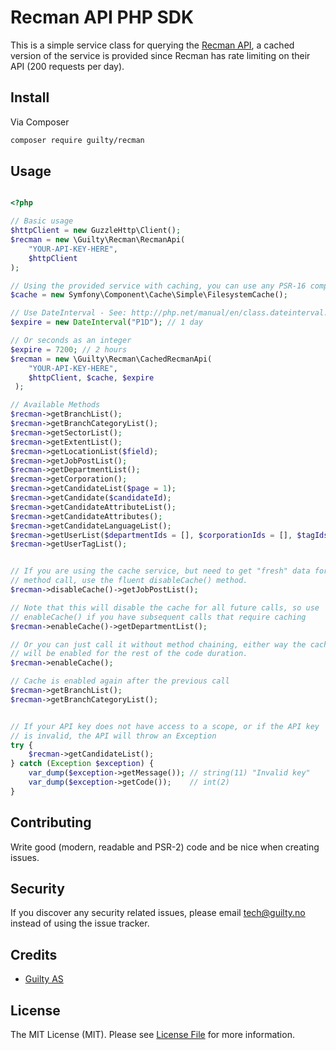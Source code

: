 # Recman API PHP SDK

This is a simple service class for querying the [Recman API](https://help.recman.no/no/help/api/), 
a cached version of the service is provided since Recman has rate limiting on 
their API (200 requests per day).


## Install

Via Composer

``` bash
composer require guilty/recman
```

## Usage


```php

<?php

// Basic usage
$httpClient = new GuzzleHttp\Client();
$recman = new \Guilty\Recman\RecmanApi(
    "YOUR-API-KEY-HERE", 
    $httpClient
);

// Using the provided service with caching, you can use any PSR-16 compatible cache library
$cache = new Symfony\Component\Cache\Simple\FilesystemCache();

// Use DateInterval - See: http://php.net/manual/en/class.dateinterval.php
$expire = new DateInterval("P1D"); // 1 day

// Or seconds as an integer
$expire = 7200; // 2 hours
$recman = new \Guilty\Recman\CachedRecmanApi(
    "YOUR-API-KEY-HERE",
    $httpClient, $cache, $expire
 );

// Available Methods
$recman->getBranchList();
$recman->getBranchCategoryList();
$recman->getSectorList();
$recman->getExtentList();
$recman->getLocationList($field);
$recman->getJobPostList();
$recman->getDepartmentList();
$recman->getCorporation();
$recman->getCandidateList($page = 1);
$recman->getCandidate($candidateId);
$recman->getCandidateAttributeList();
$recman->getCandidateAttributes();
$recman->getCandidateLanguageList();
$recman->getUserList($departmentIds = [], $corporationIds = [], $tagIds = []);
$recman->getUserTagList();


// If you are using the cache service, but need to get "fresh" data for a 
// method call, use the fluent disableCache() method.
$recman->disableCache()->getJobPostList();

// Note that this will disable the cache for all future calls, so use 
// enableCache() if you have subsequent calls that require caching
$recman->enableCache()->getDepartmentList();

// Or you can just call it without method chaining, either way the cache 
// will be enabled for the rest of the code duration.
$recman->enableCache();

// Cache is enabled again after the previous call
$recman->getBranchList();
$recman->getBranchCategoryList();


// If your API key does not have access to a scope, or if the API key 
// is invalid, the API will throw an Exception
try {
    $recman->getCandidateList();
} catch (Exception $exception) {
    var_dump($exception->getMessage()); // string(11) "Invalid key"
    var_dump($exception->getCode());    // int(2)
}
```

## Contributing

Write good (modern, readable and PSR-2) code and be nice when creating issues.

## Security

If you discover any security related issues, please email tech@guilty.no instead of using the issue tracker.

## Credits

- [Guilty AS](https://guilty.no)

## License

The MIT License (MIT). Please see [License File](LICENSE.md) for more information.
